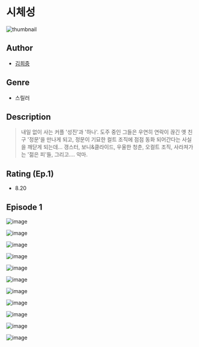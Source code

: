 # 시체성
![thumbnail](https://image-comic.pstatic.net/user_contents_data/challenge_comic/2023/05/23/317809/upload_7017506744673842489_480x623.jpeg)

## Author
- [김희중](https://comic.naver.com/artistTitle?id=317809)

## Genre
- 스릴러

## Description
> 내일 없이 사는 커플 '성진'과 '하나'. 도주 중인 그들은 우연히 연락이 끊긴 옛 친구 '정문'을 만나게 되고, 정문이 기묘한 컬트 조직에 점점 동화 되어간다는 사실을 깨닫게 되는데... 갱스터, 보니&클라이드, 우울한 청춘, 오컬트 조직, 사라져가는 '젊은 피'들, 그리고.... 악마.


## Rating (Ep.1)
- 8.20

## Episode 1
![image](https://image-comic.pstatic.net/user_contents_data/challenge_comic/2023/05/23/317809/upload_7377847478452761136.jpeg)

![image](https://image-comic.pstatic.net/user_contents_data/challenge_comic/2023/05/23/317809/upload_7149807894977066293.jpeg)

![image](https://image-comic.pstatic.net/user_contents_data/challenge_comic/2023/05/23/317809/upload_7233403562223874662.jpeg)

![image](https://image-comic.pstatic.net/user_contents_data/challenge_comic/2023/05/23/317809/upload_3976731481101906232.jpeg)

![image](https://image-comic.pstatic.net/user_contents_data/challenge_comic/2023/05/23/317809/upload_7077463131688483126.jpeg)

![image](https://image-comic.pstatic.net/user_contents_data/challenge_comic/2023/05/23/317809/upload_3617061444251693156.jpeg)

![image](https://image-comic.pstatic.net/user_contents_data/challenge_comic/2023/05/23/317809/upload_7161958374704429411.jpeg)

![image](https://image-comic.pstatic.net/user_contents_data/challenge_comic/2023/05/23/317809/upload_3846410949820493874.jpeg)

![image](https://image-comic.pstatic.net/user_contents_data/challenge_comic/2023/05/23/317809/upload_3977021738582357094.jpeg)

![image](https://image-comic.pstatic.net/user_contents_data/challenge_comic/2023/05/23/317809/upload_3474074531984925752.jpeg)

![image](https://image-comic.pstatic.net/user_contents_data/challenge_comic/2023/05/23/317809/upload_7005689387743928674.jpeg)
